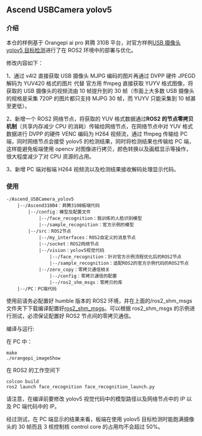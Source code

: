 ## Ascend USBCamera yolov5

### 介绍

本仓的样例基于 Orangepi ai pro 昇腾 310B 平台，对官方样例[USB 摄像头 yolov5 目标检测](https://gitee.com/ascend/EdgeAndRobotics/tree/master/Samples/YOLOV5USBCamera)进行了在 ROS2 环境中的部署与优化。

修改内容如下：

1、通过 v4l2 直接获取 USB 摄像头 MJPG 编码的图片再通过 DVPP 硬件 JPEGD 解码为 YUV420 格式的图片 代替 官方用 ffmpeg 直接获取 YUYV 格式图像，将获取的 USB 摄像头的视频流由 10 帧提升到的 30 帧（市面上大多数 USB 摄像头的规格是采集 720P 的图片都只支持 MJPG 30 帧，而 YUYV 只能采集到 10 帧甚至更低）。

2、新增一个 ROS2 网络节点，将获取的 YUV 格式数据通过**ROS2 的节点零拷贝机制**（共享内存减少 CPU 的消耗）传输给网络节点，在网络节点中对 YUV 格式数据进行 DVPP 的硬件 VENC 编码为 H264 视频流，通过 ffmpeg 传输给 PC 端，同时网络节点会接受 yolov5 的检测结果，同时将检测结果也传输给 PC 端，这样能避免板端使用 opencv 对图像进行拷贝，颜色转换以及画框显示等操作，很大程度减少了对 CPU 资源的占用。

3、新增 PC 端对板端 H264 视频流以及检测结果接收解码处理显示代码。

### 使用

```
-/Ascend_USBCamera_yolov5
    |--/Ascend310B4：昇腾310B板端代码
        |--/config：模型及配置文件
            |--/face_recognition：我训练的人脸识别模型
            |--/sample_recognition：官方示例的模型
        |--/src：ROS2节点
            |--/my_interfaces：ROS2自定义的消息节点
            |--/socket：ROS2网络节点
            |--/vision：yolov5视觉代码
                |--/face_recognition：针对官方示例流程优化后的ROS2节点
                |--/sample_recognition：适配ROS2的官方示例代码的ROS2节点
            |--/zero_copy：零拷贝通信相关
                |--/config：零拷贝通信的配置
                |--/ros2_shm_msgs：零拷贝的库
    |--/PC：PC端代码
```

使用前请务必配置好 humble 版本的 ROS2 环境，并在上面的/ros2_shm_msgs 文件夹下下载编译配置好[ros2_shm_msgs](https://github.com/ZhenshengLee/ros2_shm_msgs)。可以根据 ros2_shm_msgs 的示例进行测试，必须保证配置好 ROS2 节点间的零拷贝通信。

编译与运行:

在 PC 中：

```
make
./orangepi_imageShow
```

在 ROS2 的工作空间下

```
colcon build
ros2 launch face_recognition face_recognition_launch.py
```

请注意，在编译前要修改 yolov5 视觉代码中的模型路径以及网络节点中的 IP 以及 PC 端代码中的 IP。

经过测试，在 PC 端显示的结果来看，板端在使用 yolov5 目标检测时能跑满摄像头的 30 帧而且 3 核控制核 control core 的占用均不会超过 50%。
